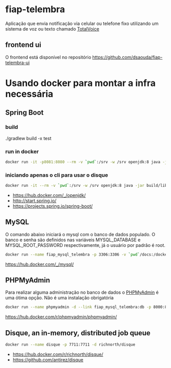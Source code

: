 # fiap-telembra

Aplicação que envia notificação via celular ou telefone fixo utilizando um sistema de voz ou texto chamado [TotalVoice](http://www.totalvoice.com.br)

## frontend ui

O frontend está disponível no repositório https://github.com/dsaouda/fiap-telembra-ui

# Usando docker para montar a infra necessária

## Spring Boot

### build
./gradlew build -x test

### run in docker

```bash
docker run -it -p8081:8080 --rm -v `pwd`:/srv -w /srv openjdk:8 java -jar build/libs/fiap-telembra-1.0.0.jar
```

### iniciando apenas o cli para usar o disque

```bash
docker run -it --rm -v `pwd`:/srv -w /srv openjdk:8 java -jar build/libs/fiap-telembra-1.0.0.jar cli
```

 - https://hub.docker.com/_/openjdk/
 - http://start.spring.io/
 - https://projects.spring.io/spring-boot/

## MySQL

O comando abaixo iniciará o mysql com o banco de dados populado. O banco e senha são definidos nas variáveis MYSQL_DATABASE e MYSQL_ROOT_PASSWORD respectivamente, já o usuário por padrão é root.

```bash
docker run --name fiap_mysql_telembra -p 3306:3306 -v `pwd`/docs:/docker-entrypoint-initdb.d/ -e MYSQL_DATABASE=fiap_telembra -e MYSQL_ROOT_PASSWORD=dsaouda -d mysql
```

https://hub.docker.com/_/mysql/

## PHPMyAdmin

Para realizar alguma administração no banco de dados o [PHPMyAdmin](https://www.phpmyadmin.net/) é uma ótima opção. Não é uma instalação obrigatória

```bash
docker run --name phpmyadmin -d --link fiap_mysql_telembra:db -p 8000:80 phpmyadmin/phpmyadmin
```
https://hub.docker.com/r/phpmyadmin/phpmyadmin/

## Disque, an in-memory, distributed job queue

```bash
docker run --name disque -p 7711:7711 -d richnorth/disque
```

 - https://hub.docker.com/r/richnorth/disque/
 - https://github.com/antirez/disque

